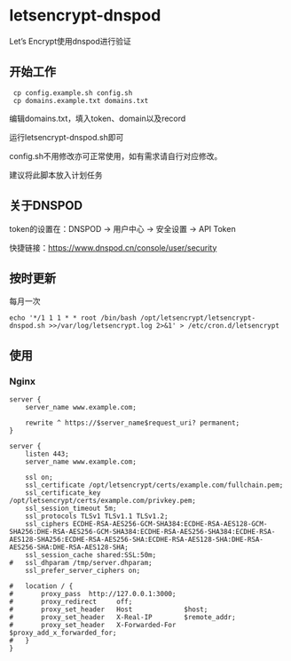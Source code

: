 # letsencrypt-dnspod
Let’s Encrypt使用dnspod进行验证

## 开始工作
```
 cp config.example.sh config.sh
 cp domains.example.txt domains.txt
```

编辑domains.txt，填入token、domain以及record

运行letsencrypt-dnspod.sh即可

config.sh不用修改亦可正常使用，如有需求请自行对应修改。

建议将此脚本放入计划任务

## 关于DNSPOD
token的设置在：DNSPOD -> 用户中心 -> 安全设置 -> API Token

快捷链接：https://www.dnspod.cn/console/user/security

## 按时更新

每月一次

```
echo '*/1 1 1 * * root /bin/bash /opt/letsencrypt/letsencrypt-dnspod.sh >>/var/log/letsencrypt.log 2>&1' > /etc/cron.d/letsencrypt
```

## 使用

### Nginx

```
server {
	server_name www.example.com;

	rewrite ^ https://$server_name$request_uri? permanent;
}

server {
	listen 443;
	server_name www.example.com;

	ssl on;
	ssl_certificate /opt/letsencrypt/certs/example.com/fullchain.pem;
	ssl_certificate_key /opt/letsencrypt/certs/example.com/privkey.pem;
	ssl_session_timeout 5m;
	ssl_protocols TLSv1 TLSv1.1 TLSv1.2;
	ssl_ciphers ECDHE-RSA-AES256-GCM-SHA384:ECDHE-RSA-AES128-GCM-SHA256:DHE-RSA-AES256-GCM-SHA384:ECDHE-RSA-AES256-SHA384:ECDHE-RSA-AES128-SHA256:ECDHE-RSA-AES256-SHA:ECDHE-RSA-AES128-SHA:DHE-RSA-AES256-SHA:DHE-RSA-AES128-SHA;
	ssl_session_cache shared:SSL:50m;
#	ssl_dhparam /tmp/server.dhparam;
	ssl_prefer_server_ciphers on;

#	location / {
#		proxy_pass  http://127.0.0.1:3000;
#		proxy_redirect     off;
#		proxy_set_header   Host             $host;
#		proxy_set_header   X-Real-IP        $remote_addr;
#		proxy_set_header   X-Forwarded-For  $proxy_add_x_forwarded_for;
#	}
}
```
